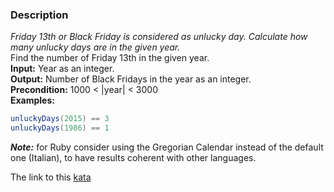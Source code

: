 ### Description

*Friday 13th or Black Friday is considered as unlucky day. Calculate how many unlucky days are in the given year.*  
Find the number of Friday 13th in the given year.  
**Input:** Year as an integer.  
**Output:** Number of Black Fridays in the year as an integer.  
**Precondition:** 1000 < |year| < 3000  
**Examples:**  
```java
unluckyDays(2015) == 3
unluckyDays(1986) == 1
```    
***Note:*** for Ruby consider using the Gregorian Calendar instead of the default one (Italian), to have results coherent with other languages.

The link to this [kata](https://www.codewars.com/kata/unlucky-days)
